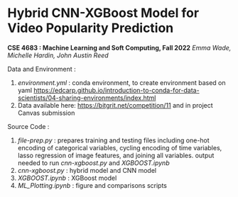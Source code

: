 # Hybrid CNN-XGBoost Model for Video Popularity Prediction
**CSE 4683 : Machine Learning and Soft Computing, Fall 2022**
*Emma Wade, Michelle Hardin, John Austin Reed*

Data and Environment : 
1. *environment.yml* : conda environment, to create environment based on yaml https://edcarp.github.io/introduction-to-conda-for-data-scientists/04-sharing-environments/index.html
2. Data available here: https://bitgrit.net/competition/11 and in project Canvas submission 

Source Code : 
1. *file-prep.py* : prepares training and testing files including one-hot encoding of categorical variables, cycling encoding of time variables, lasso regression of image features, and joining all variables. output needed to run *cnn-xgboost.py* and *XGBOOST.ipynb*
2. *cnn-xgboost.py* : hybrid model and CNN model
3. *XGBOOST.ipynb* : XGBoost model
4. *ML_Plotting.ipynb* : figure and comparisons scripts

